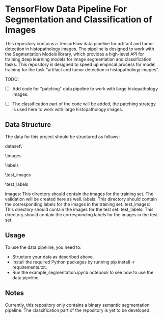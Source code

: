 # TensorFlow Data Pipeline For Segmentation and Classification of Images

This repository contains a TensorFlow data pipeline for artifact and tumor detection in histopathology images. The pipeline is designed to work with the Segmentation Models library, which provides a high-level API for training deep learning models for image segmentation and classification tasks. This repository is designed to speed up emprical process for model training for the task "artifact and tumor detection in histopathology images".

TODO:    

- [ ] Add code for "patching" data pipeline to work with large histopathology images.

- [ ] The classification part of the code will be added, the patching strategy is used here to work with large histopathology images.

## Data Structure
The data for this project should be structured as follows:

dataset\

 \images
 
 \labels
 
 \test_images
 
 \test_labels
 
images: This directory should contain the images for the training set. The validation will be created here as well.
labels: This directory should contain the corresponding labels for the images in the training set.
test_images: This directory should contain the images for the test set.
test_labels: This directory should contain the corresponding labels for the images in the test set.

## Usage
To use the data pipeline, you need to:

- Structure your data as described above.
- Install the required Python packages by running pip install -r requirements.txt.
- Run the example_segmentation.ipynb notebook to see how to use the data pipeline.

## Notes
Currently, this repository only contains a binary semantic segmentation pipeline. The classification part of the repository is yet to be developed. 
